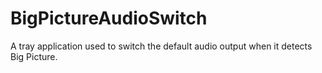 # BigPictureAudioSwitch

A tray application used to switch the default audio output when it detects Big Picture.
